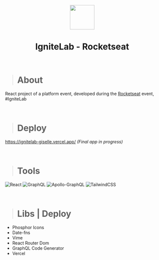 <div align="center">
<img height="80" src="https://i.postimg.cc/tCSt7vfx/ignitelab.png"/>
<h1>IgniteLab - Rocketseat</h1>
</div>

<br/>

># About
React project of a platform event, developed during the [Rocketseat](https://rocketseat.com.br/) event, #IgniteLab

<br/>

># Deploy

https://ignitelab-giselle.vercel.app/  <i>(Final app in progress)</i>


<br/>

># Tools

![React](https://img.shields.io/badge/react-%2320232a.svg?style=for-the-badge&logo=react&logoColor=%2361DAFB) 
![GraphQL](https://img.shields.io/badge/-GraphQL-E10098?style=for-the-badge&logo=graphql&logoColor=white) 
![Apollo-GraphQL](https://img.shields.io/badge/-ApolloGraphQL-311C87?style=for-the-badge&logo=apollo-graphql) 
![TailwindCSS](https://img.shields.io/badge/tailwindcss-%2338B2AC.svg?style=for-the-badge&logo=tailwind-css&logoColor=white)

<br/>

># Libs | Deploy
- Phosphor Icons
- Date-fns
- Vime
- React Router Dom
- GraphQL Code Generator
- Vercel

<br/>




